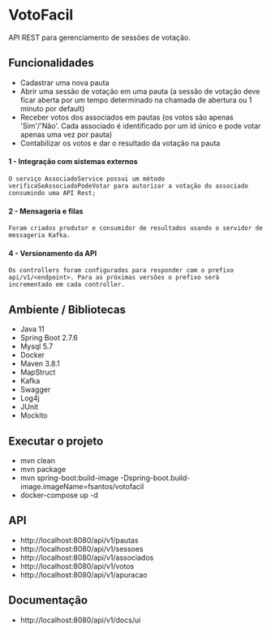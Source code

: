 # VotoFacil

API REST para gerenciamento de sessões de votação.

## Funcionalidades

- Cadastrar uma nova pauta
- Abrir uma sessão de votação em uma pauta (a sessão de votação deve ficar aberta por um tempo determinado na chamada de abertura ou 1 minuto por default)
- Receber votos dos associados em pautas (os votos são apenas 'Sim'/'Não'. Cada associado é identificado por um id único e pode votar apenas uma vez por pauta)
- Contabilizar os votos e dar o resultado da votação na pauta

#### 1 - Integração com sistemas externos
    O serviço AssociadoService possui um método verificaSeAssociadoPodeVotar para autorizar a votação do associado consumindo uma API Rest;

#### 2 - Mensageria e filas
    Foram criados produtor e consumidor de resultados usando o servidor de messageria Kafka.

#### 4 - Versionamento da API
    Os controllers foram configurados para responder com o prefixo api/v1/<endpoint>. Para as próximas versões o prefixo será incrementado em cada controller.

## Ambiente / Bibliotecas

- Java 11
- Spring Boot 2.7.6
- Mysql 5.7
- Docker
- Maven 3.8.1
- MapStruct
- Kafka
- Swagger
- Log4j
- JUnit
- Mockito

## Executar o projeto

- mvn clean
- mvn package
- mvn spring-boot:build-image -Dspring-boot.build-image.imageName=fsantos/votofacil
- docker-compose up -d

## API

- http://localhost:8080/api/v1/pautas
- http://localhost:8080/api/v1/sessoes
- http://localhost:8080/api/v1/associados
- http://localhost:8080/api/v1/votos
- http://localhost:8080/api/v1/apuracao

## Documentação

- http://localhost:8080/api/v1/docs/ui
